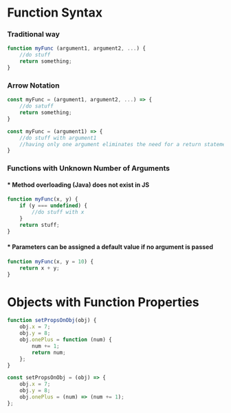 # Function Syntax

### Traditional way

```javascript
function myFunc (argument1, argument2, ...) {
    //do stuff
    return something;
}
```

### Arrow Notation

```javascript
const myFunc = (argument1, argument2, ...) => {
    //do satuff
    return something;
}

const myFunc = (argument1) => {
    //do stuff with argument1
    //having only one argument eliminates the need for a return statement
}
```

### Functions with Unknown Number of Arguments

#### \* Method overloading (Java) does not exist in JS

```javascript
function myFunc(x, y) {
	if (y === undefined) {
		//do stuff with x
	}
	return stuff;
}
```

#### \* Parameters can be assigned a default value if no argument is passed

```javascript
function myFunc(x, y = 10) {
	return x + y;
}
```

# Objects with Function Properties

```javascript
function setPropsOnObj(obj) {
	obj.x = 7;
	obj.y = 8;
	obj.onePlus = function (num) {
		num += 1;
		return num;
	};
}

const setPropsOnObj = (obj) => {
	obj.x = 7;
	obj.y = 8;
	obj.onePlus = (num) => (num += 1);
};
```
